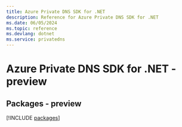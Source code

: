 ```yaml
---
title: Azure Private DNS SDK for .NET
description: Reference for Azure Private DNS SDK for .NET
ms.date: 06/05/2024
ms.topic: reference
ms.devlang: dotnet
ms.service: privatedns
---
```

# Azure Private DNS SDK for .NET - preview
## Packages - preview
[!INCLUDE [packages](private-dns-index.md)]